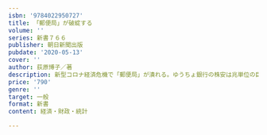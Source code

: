```yaml
---
isbn: '9784022950727'
title: 「郵便局」が破綻する
volume: ''
series: 新書７６６
publisher: 朝日新聞出版
pubdate: '2020-05-13'
cover: ''
author: 荻原博子／著
description: 新型コロナ経済危機で「郵便局」が潰れる。ゆうちょ銀行の株安は兆単位の巨額減損を生み、復興財源や株式市場を吹っ飛ばしかねない。
price: '790'
genre: ''
target: 一般
format: 新書
content: 経済・財政・統計

---
```

